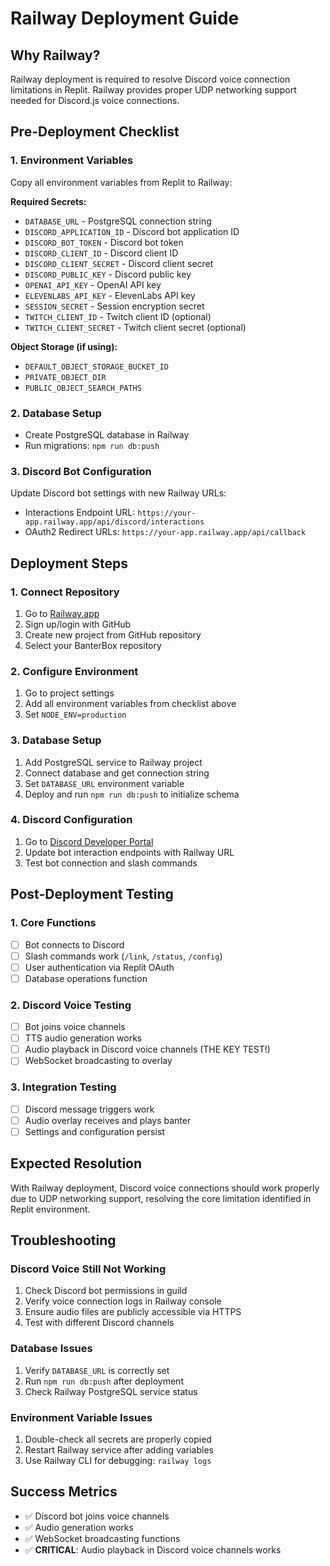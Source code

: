 # Railway Deployment Guide

## Why Railway?
Railway deployment is required to resolve Discord voice connection limitations in Replit. Railway provides proper UDP networking support needed for Discord.js voice connections.

## Pre-Deployment Checklist

### 1. Environment Variables
Copy all environment variables from Replit to Railway:

**Required Secrets:**
- `DATABASE_URL` - PostgreSQL connection string
- `DISCORD_APPLICATION_ID` - Discord bot application ID
- `DISCORD_BOT_TOKEN` - Discord bot token
- `DISCORD_CLIENT_ID` - Discord client ID
- `DISCORD_CLIENT_SECRET` - Discord client secret
- `DISCORD_PUBLIC_KEY` - Discord public key
- `OPENAI_API_KEY` - OpenAI API key
- `ELEVENLABS_API_KEY` - ElevenLabs API key
- `SESSION_SECRET` - Session encryption secret
- `TWITCH_CLIENT_ID` - Twitch client ID (optional)
- `TWITCH_CLIENT_SECRET` - Twitch client secret (optional)

**Object Storage (if using):**
- `DEFAULT_OBJECT_STORAGE_BUCKET_ID`
- `PRIVATE_OBJECT_DIR`
- `PUBLIC_OBJECT_SEARCH_PATHS`

### 2. Database Setup
- Create PostgreSQL database in Railway
- Run migrations: `npm run db:push`

### 3. Discord Bot Configuration
Update Discord bot settings with new Railway URLs:
- Interactions Endpoint URL: `https://your-app.railway.app/api/discord/interactions`
- OAuth2 Redirect URLs: `https://your-app.railway.app/api/callback`

## Deployment Steps

### 1. Connect Repository
1. Go to [Railway.app](https://railway.app)
2. Sign up/login with GitHub
3. Create new project from GitHub repository
4. Select your BanterBox repository

### 2. Configure Environment
1. Go to project settings
2. Add all environment variables from checklist above
3. Set `NODE_ENV=production`

### 3. Database Setup
1. Add PostgreSQL service to Railway project
2. Connect database and get connection string
3. Set `DATABASE_URL` environment variable
4. Deploy and run `npm run db:push` to initialize schema

### 4. Discord Configuration
1. Go to [Discord Developer Portal](https://discord.com/developers/applications)
2. Update bot interaction endpoints with Railway URL
3. Test bot connection and slash commands

## Post-Deployment Testing

### 1. Core Functions
- [ ] Bot connects to Discord
- [ ] Slash commands work (`/link`, `/status`, `/config`)
- [ ] User authentication via Replit OAuth
- [ ] Database operations function

### 2. Discord Voice Testing
- [ ] Bot joins voice channels
- [ ] TTS audio generation works
- [ ] Audio playback in Discord voice channels (THE KEY TEST!)
- [ ] WebSocket broadcasting to overlay

### 3. Integration Testing
- [ ] Discord message triggers work
- [ ] Audio overlay receives and plays banter
- [ ] Settings and configuration persist

## Expected Resolution
With Railway deployment, Discord voice connections should work properly due to UDP networking support, resolving the core limitation identified in Replit environment.

## Troubleshooting

### Discord Voice Still Not Working
1. Check Discord bot permissions in guild
2. Verify voice connection logs in Railway console
3. Ensure audio files are publicly accessible via HTTPS
4. Test with different Discord channels

### Database Issues
1. Verify `DATABASE_URL` is correctly set
2. Run `npm run db:push` after deployment
3. Check Railway PostgreSQL service status

### Environment Variable Issues
1. Double-check all secrets are properly copied
2. Restart Railway service after adding variables
3. Use Railway CLI for debugging: `railway logs`

## Success Metrics
- ✅ Discord bot joins voice channels
- ✅ Audio generation works
- ✅ WebSocket broadcasting functions
- ✅ **CRITICAL**: Audio playback in Discord voice channels works